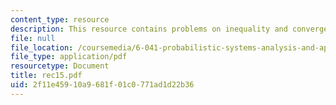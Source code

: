 ```yaml
---
content_type: resource
description: This resource contains problems on inequality and convergence in probability.
file: null
file_location: /coursemedia/6-041-probabilistic-systems-analysis-and-applied-probability-spring-2006/2f11e45910a9681f01c0771ad1d22b36_rec15.pdf
file_type: application/pdf
resourcetype: Document
title: rec15.pdf
uid: 2f11e459-10a9-681f-01c0-771ad1d22b36
---
```

